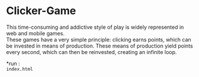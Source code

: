 # Clicker-Game
This time-consuming and addictive style of play is widely represented in web and mobile games.  
These games have a very simple principle: clicking earns points, which can be invested in means of production. These means of production yield points every second, which can then be reinvested, creating an infinite loop.

*run :  
``index.html``
